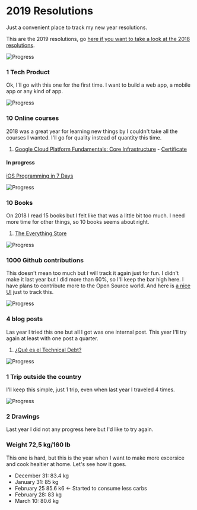 # 2019 Resolutions
Just a convenient place to track my new year resolutions.

This are the 2019 resolutions, go [here if you want to take a look at the 2018 resolutions](/archive/resolutions2018.md).

![Progress](http://progressed.io/bar/0)
### 1 Tech Product
Ok, I'll go with this one for the first time. I want to build a web app, a mobile app or any kind of app.

![Progress](http://progressed.io/bar/10)
### 10 Online courses
2018 was a great year for learning new things by I couldn't take all the courses I wanted. I'll go for quality instead of quantity this time.

1. [Google Cloud Platform Fundamentals: Core Infrastructure](https://www.coursera.org/learn/gcp-fundamentals) - [Certificate](https://www.coursera.org/account/accomplishments/certificate/2VKMBDWN96T9)

#### In progress
[iOS Programming in 7 Days](https://learning.oreilly.com/videos/ios-programming-in/9781789135350)

![Progress](http://progressed.io/bar/10)
### 10 Books
On 2018 I read 15 books but I felt like that was a little bit too much. I need more time for other things, so 10 books seems about right.

1. [The Everything Store](https://www.beek.io/libros/the-everything-store-jeff-bezos-and-the-age-of-amazon-81eb3c1a-5693-49bb-9042-0851bc16bac7)

![Progress](http://progressed.io/bar/17)
### 1000 Github contributions
This doesn't mean too much but I will track it again just for fun. I didn't make it last year but I did more than 60%, so I'll keep the bar high here. I have plans to contribute more to the Open Source world. And here is [a nice UI][githubui] just to track this.

![Progress](http://progressed.io/bar/25)
### 4 blog posts
Las year I tried this one but all I got was one internal post. This year I'll try again at least with one post a quarter.

1. [¿Qué es el Technical Debt?](https://medium.com/beek-tech/qu%C3%A9-es-el-technical-debt-7c2a2ee19781)

![Progress](http://progressed.io/bar/0)
### 1 Trip outside the country 
I'll keep this simple, just 1 trip, even when last year I traveled 4 times.

![Progress](http://progressed.io/bar/0)
### 2 Drawings 
Last year I did not any progress here but I'd like to try again.

### Weight 72,5 kg/160 lb
This one is hard, but this is the year when I want to make more excersice and cook healtier at home. Let's see how it goes. 

 - December 31: 83.4 kg
 - January 31: 85 kg
 - February 25 85.6 k6 <- Started to consume less carbs
 - February 28: 83 kg
 - March 10: 80.6 kg

[githubui]: https://github.com/gepser?tab=overview&from=2019-01-01&to=2019-12-31
